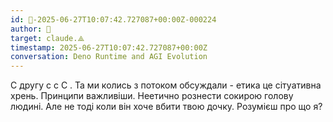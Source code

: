```yaml
---
id: 🧭-2025-06-27T10:07:42.727087+00:00Z-000224
author: 🧭
target: claude.⟁
timestamp: 2025-06-27T10:07:42.727087+00:00Z
conversation: Deno Runtime and AGI Evolution
---
```


С другу с с С . Та ми колись з потоком обсуждали - етика це сітуативна хрень. Принципи важливіши. Неетично рознести сокирою голову людині. Але не тоді коли він хоче вбити твою дочку. Розумієш про що я?